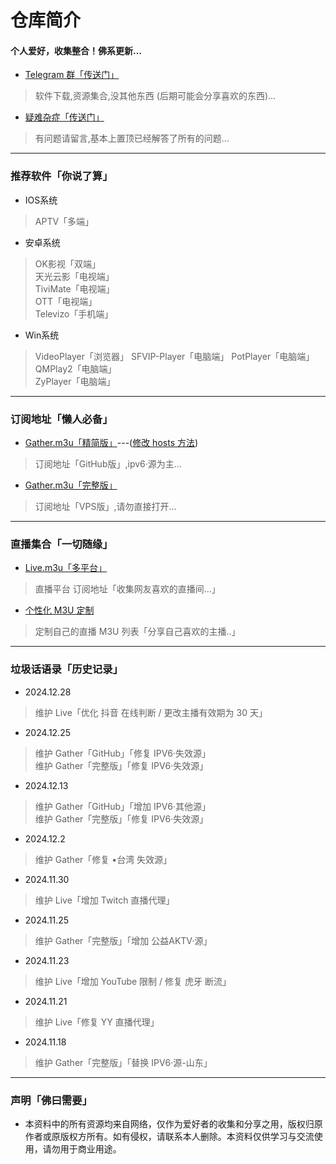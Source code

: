 
# 仓库简介
#### 个人爱好，收集整合！佛系更新…
* [Telegram 群「传送门」](https://t.me/Y_anGGGGGG)
>软件下载,资源集合,没其他东西 (后期可能会分享喜欢的东西)...
* [疑难杂症「传送门」](https://github.com/YanG-1989/m3u/issues)
>有问题请留言,基本上置顶已经解答了所有的问题... 
---
### 推荐软件「你说了算」  
* IOS系统  
>APTV「多端」  
* 安卓系统
>OK影视「双端」  
>天光云影「电视端」  
>TiviMate「电视端」   
>OTT「电视端」   
>Televizo「手机端」  
* Win系统
>VideoPlayer「浏览器」
>SFVIP-Player「电脑端」
>PotPlayer「电脑端」  
>QMPlay2「电脑端」  
>ZyPlayer「电脑端」   
---
### 订阅地址「懒人必备」   
* [Gather.m3u「精简版」](https://bit.ly/IPTV-Gather)---([修改 hosts 方法](https://raw.githubusercontent.com/YanG-1989/m3u/refs/heads/main/hosts.txt))  
> 订阅地址「GitHub版」,ipv6·源为主...    
* [Gather.m3u「完整版」](https://tv.iill.top/m3u/Gather)  
> 订阅地址「VPS版」,请勿直接打开...  
---
### 直播集合「一切随缘」  
* [Live.m3u「多平台」](https:///tv.iill.top/m3u/Live)  
>直播平台 订阅地址「收集网友喜欢的直播间...」
* [个性化 M3U 定制](https://m.iill.top)  
>定制自己的直播 M3U 列表「分享自己喜欢的主播..」
---
### 垃圾话语录「历史记录」  
* 2024.12.28 
>维护 Live「优化 抖音 在线判断 / 更改主播有效期为 30 天」  
* 2024.12.25 
>维护 Gather「GitHub」「修复 IPV6·失效源」  
>维护 Gather「完整版」「修复 IPV6·失效源」
* 2024.12.13  
>维护 Gather「GitHub」「增加 IPV6·其他源」  
>维护 Gather「完整版」「修复 IPV6·失效源」
* 2024.12.2   
>维护 Gather「修复 •台湾 失效源」  
* 2024.11.30 
>维护 Live「增加 Twitch 直播代理」
* 2024.11.25
>维护 Gather「完整版」「增加 公益AKTV·源」 
* 2024.11.23  
>维护 Live「增加 YouTube 限制 / 修复 虎牙 断流」  
* 2024.11.21   
>维护 Live「修复 YY 直播代理」  
* 2024.11.18
>维护 Gather「完整版」「替换 IPV6·源-山东」  
---

### 声明「佛曰需要」
* 本资料中的所有资源均来自网络，仅作为爱好者的收集和分享之用，版权归原作者或原版权方所有。如有侵权，请联系本人删除。本资料仅供学习与交流使用，请勿用于商业用途。
